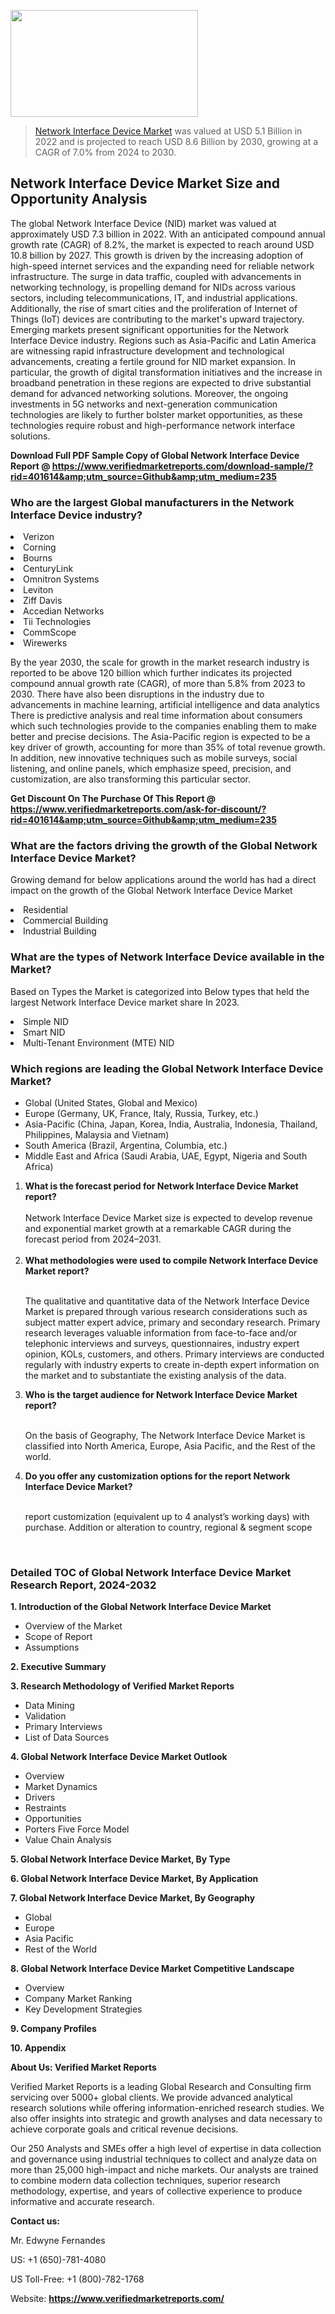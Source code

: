 <img src="https://ffe5etoiles.com/wp-content/uploads/2024/12/MST1-300x171.png" alt="" width="300" height="171" class="alignnone size-medium wp-image-20088" /><blockquote><p><p><a href="https://www.verifiedmarketreports.com/download-sample/?rid=401614&utm_source=Github&utm_medium=235" target="_blank">Network Interface Device Market</a> was valued at USD 5.1 Billion in 2022 and is projected to reach USD 8.6 Billion by 2030, growing at a CAGR of 7.0% from 2024 to 2030.</p></blockquote><p><h2>Network Interface Device Market Size and Opportunity Analysis</h2> The global Network Interface Device (NID) market was valued at approximately USD 7.3 billion in 2022. With an anticipated compound annual growth rate (CAGR) of 8.2%, the market is expected to reach around USD 10.8 billion by 2027. This growth is driven by the increasing adoption of high-speed internet services and the expanding need for reliable network infrastructure. The surge in data traffic, coupled with advancements in networking technology, is propelling demand for NIDs across various sectors, including telecommunications, IT, and industrial applications. Additionally, the rise of smart cities and the proliferation of Internet of Things (IoT) devices are contributing to the market's upward trajectory. Emerging markets present significant opportunities for the Network Interface Device industry. Regions such as Asia-Pacific and Latin America are witnessing rapid infrastructure development and technological advancements, creating a fertile ground for NID market expansion. In particular, the growth of digital transformation initiatives and the increase in broadband penetration in these regions are expected to drive substantial demand for advanced networking solutions. Moreover, the ongoing investments in 5G networks and next-generation communication technologies are likely to further bolster market opportunities, as these technologies require robust and high-performance network interface solutions. </p><p class=""><strong>Download Full PDF Sample Copy of Global Network Interface Device Report @ <a href="https://www.verifiedmarketreports.com/download-sample/?rid=401614&amp;utm_source=Github&amp;utm_medium=235" target="_blank">https://www.verifiedmarketreports.com/download-sample/?rid=401614&amp;utm_source=Github&amp;utm_medium=235</a></strong></p><h3 id="" class="">Who are the largest Global manufacturers in the Network Interface Device industry?</h3><p><li>Verizon</li><li> Corning</li><li> Bourns</li><li> CenturyLink</li><li> Omnitron Systems</li><li> Leviton</li><li> Ziff Davis</li><li> Accedian Networks</li><li> Tii Technologies</li><li> CommScope</li><li> Wirewerks</li></p><div class=""><div class="" dir="" data-message-author-role="" data-message-id="" data-message-model-slug=""><div class=""><div class=""><div class=""><div class="" dir="" data-message-author-role="" data-message-id="" data-message-model-slug=""><div class=""><div class=""><p>By the year 2030, the scale for growth in the market research industry is reported to be above 120 billion which further indicates its projected compound annual growth rate (CAGR), of more than 5.8% from 2023 to 2030. There have also been disruptions in the industry due to advancements in machine learning, artificial intelligence and data analytics There is predictive analysis and real time information about consumers which such technologies provide to the companies enabling them to make better and precise decisions. The Asia-Pacific region is expected to be a key driver of growth, accounting for more than 35% of total revenue growth. In addition, new innovative techniques such as mobile surveys, social listening, and online panels, which emphasize speed, precision, and customization, are also transforming this particular sector.</p><p><strong>Get Discount On The Purchase Of This Report @&nbsp; <a href="https://www.verifiedmarketreports.com/ask-for-discount/?rid=401614&amp;utm_source=Github&amp;utm_medium=235" target="_blank">https://www.verifiedmarketreports.com/ask-for-discount/?rid=401614&amp;utm_source=Github&amp;utm_medium=235</a></strong></p></div></div></div></div></div></div></div></div><h3 id="" class="">What are the factors driving the growth of the Global Network Interface Device Market?</h3><p id="" class="">Growing demand for below applications around the world has had a direct impact on the growth of the Global Network Interface Device Market</p><p id="" class=""><li>Residential</li><li> Commercial Building</li><li> Industrial Building</li></p><h3 id="" class="">What are the types of Network Interface Device available in the Market?</h3><p id="" class="">Based on Types the Market is categorized into Below types that held the largest Network Interface Device market share In 2023.</p><p id="" class=""><li>Simple NID</li><li> Smart NID</li><li> Multi-Tenant Environment (MTE) NID</li></p><h3 id="" class="">Which regions are leading the Global Network Interface Device Market?</h3><ul><li>Global (United States, Global and Mexico)</li><li>Europe (Germany, UK, France, Italy, Russia, Turkey, etc.)</li><li>Asia-Pacific (China, Japan, Korea, India, Australia, Indonesia, Thailand, Philippines, Malaysia and Vietnam)</li><li>South America (Brazil, Argentina, Columbia, etc.)</li><li>Middle East and Africa (Saudi Arabia, UAE, Egypt, Nigeria and South Africa)</li></ul><p><ol><li><strong>What is the forecast period for Network Interface Device Market report?<br /></strong><br /><span data-sheets-root="1" data-sheets-value="{&quot;1&quot;:2,&quot;2&quot;:&quot;XXXX size is expected to develop revenue and exponential market growth at a remarkable CAGR during the forecast period from 2024&ndash;2030.&quot;}" data-sheets-userformat="{&quot;2&quot;:12674,&quot;4&quot;:{&quot;1&quot;:2,&quot;2&quot;:16776960},&quot;10&quot;:2,&quot;11&quot;:0,&quot;15&quot;:&quot;Arial&quot;,&quot;16&quot;:12}">Network Interface Device Market size is expected to develop revenue and exponential market growth at a remarkable CAGR during the forecast period from 2024&ndash;2031.</span><br /><br /></li><li><strong>What methodologies were used to compile Network Interface Device Market report?<br /><br /></strong><p>The qualitative and quantitative data of the&nbsp;Network Interface Device Market is prepared through various research considerations such as subject matter expert advice, primary and secondary research. Primary research leverages valuable information from face-to-face and/or telephonic interviews and surveys, questionnaires, industry expert opinion, KOLs, customers, and others. Primary interviews are conducted regularly with industry experts to create in-depth expert information on the market and to substantiate the existing analysis of the data.&nbsp;</p></li><li><strong>Who is the target audience for Network Interface Device Market report?<br /><br /></strong><p>On the basis of Geography, The&nbsp;Network Interface Device Market is classified into North America, Europe, Asia Pacific, and the Rest of the world.</p></li><li><strong>Do you offer any customization options for the report Network Interface Device Market?<br /><br /></strong><p>report customization (equivalent up to 4 analyst&rsquo;s working days) with purchase. Addition or alteration to country, regional &amp; segment scope</p><p>&nbsp;</p></li></ol></p><h3 id="" class="">Detailed TOC of Global Network Interface Device Market Research Report, 2024-2032</h3><p id="" class=""><strong>1. Introduction of the Global Network Interface Device Market</strong></p><ul><li>Overview of the Market</li><li>Scope of Report</li><li>Assumptions</li></ul><p id="" class=""><strong>2. Executive Summary</strong></p><p id="" class=""><strong>3. Research Methodology of&nbsp;Verified Market Reports</strong></p><ul><li>Data Mining</li><li>Validation</li><li>Primary Interviews</li><li>List of Data Sources</li></ul><p id="" class=""><strong>4. Global Network Interface Device Market Outlook</strong></p><ul><li>Overview</li><li>Market Dynamics</li><li>Drivers</li><li>Restraints</li><li>Opportunities</li><li>Porters Five Force Model</li><li>Value Chain Analysis</li></ul><p id="" class=""><strong>5. Global Network Interface Device Market, By&nbsp;Type</strong></p><p id="" class=""><strong>6. Global Network Interface Device Market, By Application</strong></p><p id="" class=""><strong>7. Global Network Interface Device Market, By Geography</strong></p><ul><li>Global</li><li>Europe</li><li>Asia Pacific</li><li>Rest of the World</li></ul><p id="" class=""><strong>8. Global Network Interface Device Market Competitive Landscape</strong></p><ul><li>Overview</li><li>Company Market Ranking</li><li>Key Development Strategies</li></ul><p id="" class=""><strong>9. Company Profiles</strong></p><p id="" class=""><strong>10. Appendix</strong></p><p id="" class=""><strong>About Us: Verified Market Reports</strong></p><p id="" class="">Verified Market Reports is a leading Global Research and Consulting firm servicing over 5000+ global clients. We provide advanced analytical research solutions while offering information-enriched research studies. We also offer insights into strategic and growth analyses and data necessary to achieve corporate goals and critical revenue decisions.</p><p id="" class="">Our 250 Analysts and SMEs offer a high level of expertise in data collection and governance using industrial techniques to collect and analyze data on more than 25,000 high-impact and niche markets. Our analysts are trained to combine modern data collection techniques, superior research methodology, expertise, and years of collective experience to produce informative and accurate research.</p><p id="" class=""><strong>Contact us:</strong></p><p id="" class="">Mr. Edwyne Fernandes</p><p id="" class="">US: +1 (650)-781-4080</p><p id="" class="">US Toll-Free: +1 (800)-782-1768</p><p id="" class="">Website: <a target="" data-test-app-aware-link=""><strong>https://www.verifiedmarketreports.com/</strong></a></p>
